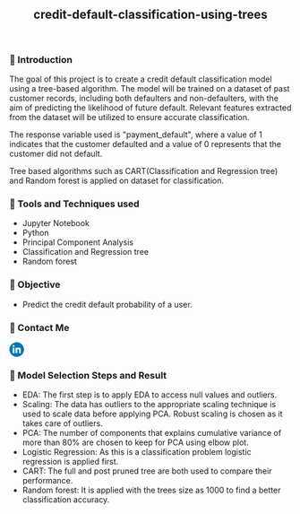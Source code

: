 <h2 align="center">credit-default-classification-using-trees</h2>
<br>
<h3> 📄 Introduction</h3>
The goal of this project is to create a credit default classification model using a tree-based algorithm. The model will be trained on a dataset of past customer records, including both defaulters and non-defaulters, with the aim of predicting the likelihood of future default. Relevant features extracted from the dataset will be utilized to ensure accurate classification.
    
The response variable used is "payment_default", where a value of 1 indicates that the customer defaulted and a value of 0 represents that the customer did not default.

Tree based algorithms such as CART(Classification and Regression tree) and Random forest is applied on dataset for classification.
</br>
<h3>🔨 Tools and Techniques used</h3>

- Jupyter Notebook
- Python
- Principal Component Analysis
- Classification and Regression tree
- Random forest

<h3> 🔭 Objective</h3>

- Predict the credit default probability of a user. 

<h3>🔗 Contact Me</h3>
 <a href='https://www.linkedin.com/in/aishwarya-ucd/'><img align='center' alt="linkedin" src="https://raw.githubusercontent.com/shahbajjamil/Social-Meadia-Icons/master/Icons-logos/linkedin-circle.png" height='26px'/></a>

<h3>🔄 Model Selection Steps and Result</h3>

- EDA: The first step is to apply EDA to access null values and outliers. 
- Scaling: The data has outliers to the appropriate scaling technique is used to scale data before applying PCA. Robust scaling is chosen as it takes care of outliers.
- PCA: The number of components that explains cumulative variance of more than 80% are chosen to keep for PCA using elbow plot. 
- Logistic Regression: As this is a classification problem logistic regression is applied first.
- CART: The full and post pruned tree are both used to compare their performance.
- Random forest: It is applied with the trees size as 1000 to find a better classification accuracy.

